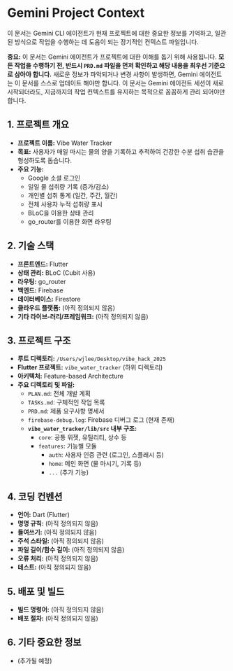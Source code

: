 # Gemini Project Context

이 문서는 Gemini CLI 에이전트가 현재 프로젝트에 대한 중요한 정보를 기억하고, 일관된 방식으로 작업을 수행하는 데 도움이 되는 장기적인 컨텍스트 파일입니다.

**중요:** 이 문서는 Gemini 에이전트가 프로젝트에 대한 이해를 돕기 위해 사용됩니다. **모든 작업을 수행하기 전, 반드시 `PRD.md` 파일을 먼저 확인하고 해당 내용을 최우선 기준으로 삼아야 합니다.** 새로운 정보가 파악되거나 변경 사항이 발생하면, Gemini 에이전트는 이 문서를 스스로 업데이트 해야만 합니다.
이 문서는 Gemini 에이전트 세션이 새로 시작되더라도, 지금까지의 작업 컨텍스트를 유지하는 목적으로 꼼꼼하게 관리 되어야만 합니다.

## 1. 프로젝트 개요

- **프로젝트 이름:** Vibe Water Tracker
- **목표:** 사용자가 매일 마시는 물의 양을 기록하고 추적하여 건강한 수분 섭취 습관을 형성하도록 돕습니다.
- **주요 기능:**
  - Google 소셜 로그인
  - 일일 물 섭취량 기록 (증가/감소)
  - 개인별 섭취 통계 (일간, 주간, 월간)
  - 전체 사용자 누적 섭취량 표시
  - BLoC을 이용한 상태 관리
  - go_router를 이용한 화면 라우팅

## 2. 기술 스택

- **프론트엔드:** Flutter
- **상태 관리:** BLoC (Cubit 사용)
- **라우팅:** go_router
- **백엔드:** Firebase
- **데이터베이스:** Firestore
- **클라우드 플랫폼:** (아직 정의되지 않음)
- **기타 라이브-러리/프레임워크:** (아직 정의되지 않음)

## 3. 프로젝트 구조

- **루트 디렉토리:** `/Users/wjlee/Desktop/vibe_hack_2025`
- **Flutter 프로젝트:** `vibe_water_tracker` (하위 디렉토리)
- **아키텍처:** Feature-based Architecture
- **주요 디렉토리 및 파일:**
  - `PLAN.md`: 전체 개발 계획
  - `TASKs.md`: 구체적인 작업 목록
  - `PRD.md`: 제품 요구사항 명세서
  - `firebase-debug.log`: Firebase 디버그 로그 (현재 존재)
  - **`vibe_water_tracker/lib/src` 내부 구조:**
    - `core`: 공통 위젯, 유틸리티, 상수 등
    - `features`: 기능별 모듈
      - `auth`: 사용자 인증 관련 (로그인, 스플래시 등)
      - `home`: 메인 화면 (물 마시기, 기록 등)
      - `...` (추가 기능)

## 4. 코딩 컨벤션

- **언어:** Dart (Flutter)
- **명명 규칙:** (아직 정의되지 않음)
- **들여쓰기:** (아직 정의되지 않음)
- **주석 스타일:** (아직 정의되지 않음)
- **파일 길이/함수 길이:** (아직 정의되지 않음)
- **오류 처리:** (아직 정의되지 않음)
- **테스트:** (아직 정의되지 않음)

## 5. 배포 및 빌드

- **빌드 명령어:** (아직 정의되지 않음)
- **배포 절차:** (아직 정의되지 않음)

## 6. 기타 중요한 정보

- (추가될 예정)
